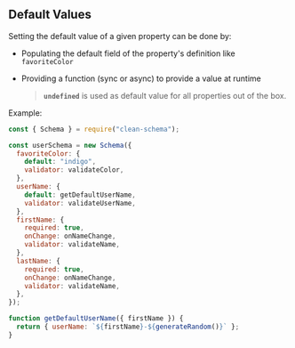 ## Default Values

Setting the default value of a given property can be done by:

- Populating the default field of the property's definition like `favoriteColor`
- Providing a function (sync or async) to provide a value at runtime

  > **`undefined`** is used as default value for all properties out of the box.

Example:

```js
const { Schema } = require("clean-schema");

const userSchema = new Schema({
  favoriteColor: {
    default: "indigo",
    validator: validateColor,
  },
  userName: {
    default: getDefaultUserName,
    validator: validateUserName,
  },
  firstName: {
    required: true,
    onChange: onNameChange,
    validator: validateName,
  },
  lastName: {
    required: true,
    onChange: onNameChange,
    validator: validateName,
  },
});

function getDefaultUserName({ firstName }) {
  return { userName: `${firstName}-${generateRandom()}` };
}
```
